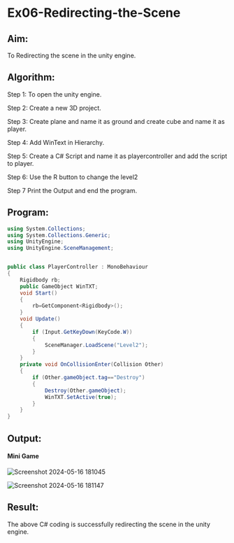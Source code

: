 
# Ex06-Redirecting-the-Scene

## Aim:
To Redirecting the scene in the unity engine.

## Algorithm:
Step 1:
To open the unity engine.

Step 2:
Create a new 3D project.

Step 3:
Create plane and name it as ground and create cube and name it as player.

Step 4:
Add WinText in Hierarchy.

Step 5:
Create a C# Script and name it as playercontroller and add the script to player.

Step 6:
Use the R button to change the level2

Step 7
Print the Output and end the program.

## Program:

```c#
using System.Collections;
using System.Collections.Generic;
using UnityEngine;
using UnityEngine.SceneManagement;


public class PlayerController : MonoBehaviour
{
    Rigidbody rb;
    public GameObject WinTXT;
    void Start()
    {
        rb=GetComponent<Rigidbody>();
    }
    void Update()
    {
        if (Input.GetKeyDown(KeyCode.W))
        {
            SceneManager.LoadScene("Level2");
        }
    }
    private void OnCollisionEnter(Collision Other)
    {
        if (Other.gameObject.tag=="Destroy")
        {
            Destroy(Other.gameObject);
            WinTXT.SetActive(true);
        }
    }
}
```

## Output:
#### Mini Game
![Screenshot 2024-05-16 181045](https://github.com/sanjay5656/Ex06-Redirecting-the-Scene/assets/115128955/337efb9c-3e68-4f7b-8f46-2f59aca4a33b)


![Screenshot 2024-05-16 181147](https://github.com/sanjay5656/Ex06-Redirecting-the-Scene/assets/115128955/bbd27aab-b0b6-49cf-9152-43da52562b38)


## Result:

The above C# coding is successfully redirecting the scene in the unity engine.
